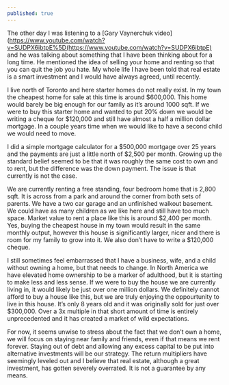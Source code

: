 ```yaml
---
published: true
---
```


The other day I was listening to a [Gary Vaynerchuk video](https://www.youtube.com/watch?v=SUDPX6ibtpE%5D(https://www.youtube.com/watch?v=SUDPX6ibtpE) and he was talking about something that I have been thinking about for a long time. He mentioned the idea of selling your home and renting so that you can quit the job you hate. My whole life I have been told that real estate is a smart investment and I would have always agreed, until recently.

I live north of Toronto and here starter homes do not really exist. In my town the cheapest home for sale at this time is around $600,000. This home would barely be big enough for our family as it’s around 1000 sqft. If we were to buy this starter home and wanted to put 20% down we would be writing a cheque for $120,000 and still have almost a half a million dollar mortgage. In a couple years time when we would like to have a second child we would need to move.

I did a simple mortgage calculator for a $500,000 mortgage over 25 years and the payments are just a little north of $2,500 per month. Growing up the standard belief seemed to be that it was roughly the same cost to own and to rent, but the difference was the down payment. The issue is that currently is not the case.

We are currently renting a free standing, four bedroom home that is 2,800 sqft. It is across from a park and around the corner from both sets of parents. We have a two car garage and an unfinished walkout basement. We could have as many children as we like here and still have too much space. Market value to rent a place like this is around $2,400 per month. Yes, buying the cheapest house in my town would result in the same monthly output, however this house is significantly larger, nicer and there is room for my family to grow into it. We also don’t have to write a $120,000 cheque.

I still sometimes feel embarrassed that I have a business, wife, and a child without owning a home, but that needs to change. In North America we have elevated home ownership to be a marker of adulthood, but it is starting to make less and less sense. If we were to buy the house we are currently living in, it would likely be just over one million dollars. We definitely cannot afford to buy a house like this, but we are truly enjoying the oppourtunity to live in this house. It’s only 8 years old and it was originally sold for just over $300,000. Over a 3x multiple in that short amount of time is entirely unprecedented and it has created a market of wild expectations.

For now, it seems unwise to stress about the fact that we don’t own a home, we will focus on staying near family and friends, even if that means we rent forever. Staying out of debt and allowing any excess capital to be put into alternative investments will be our strategy. The return multipliers have seemingly leveled out and I believe that real estate, although a great investment, has gotten severely overrated. It is not a guarantee by any means.
